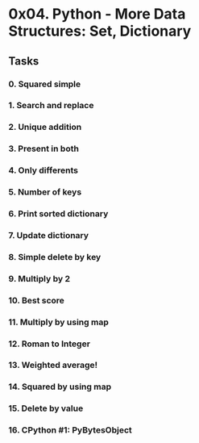 # 0x04. Python - More Data Structures: Set, Dictionary
## Tasks
### 0. Squared simple
### 1. Search and replace
### 2. Unique addition
### 3. Present in both
### 4. Only differents
### 5. Number of keys
### 6. Print sorted dictionary
### 7. Update dictionary
### 8. Simple delete by key
### 9. Multiply by 2
### 10. Best score
### 11. Multiply by using map
### 12. Roman to Integer
### 13. Weighted average!
### 14. Squared by using map
### 15. Delete by value
### 16. CPython #1: PyBytesObject 
